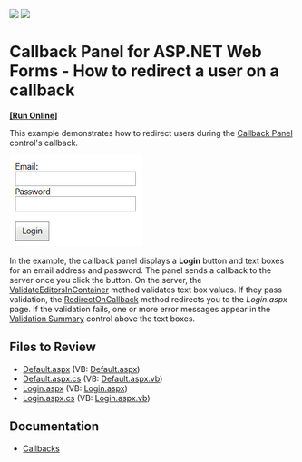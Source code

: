 <!-- default badges list -->
[![](https://img.shields.io/badge/Open_in_DevExpress_Support_Center-FF7200?style=flat-square&logo=DevExpress&logoColor=white)](https://supportcenter.devexpress.com/ticket/details/T228312)
[![](https://img.shields.io/badge/📖_How_to_use_DevExpress_Examples-e9f6fc?style=flat-square)](https://docs.devexpress.com/GeneralInformation/403183)
<!-- default badges end -->
# Callback Panel for ASP.NET Web Forms - How to redirect a user on a callback
<!-- run online -->
**[[Run Online]](https://codecentral.devexpress.com/t228312/)**
<!-- run online end -->
This example demonstrates how to redirect users during the [Callback Panel](https://docs.devexpress.com/AspNet/8277/components/multi-use-site-controls/callback-panel?p=netframework) control's callback.

![Redirect Users on a Callback](redirect-on-callback.png)

In the example, the callback panel displays a **Login** button and text boxes for an email address and password. The panel sends a callback to the server once you click the button. On the server, the [ValidateEditorsInContainer](https://docs.devexpress.com/AspNet/DevExpress.Web.ASPxEdit.ValidateEditorsInContainer(System.Web.UI.Control)?p=netframework) method validates text box values. If they pass validation, the [RedirectOnCallback](https://docs.devexpress.com/AspNet/DevExpress.Web.ASPxWebControl.RedirectOnCallback(System.String)?p=netframework) method redirects you to the *Login.aspx* page. If the validation fails, one or more error messages appear in the [Validation Summary](https://docs.devexpress.com/AspNet/11626/components/data-editors/validationsummary?p=netframework) control above the text boxes.

## Files to Review

* [Default.aspx](./CS/Default.aspx) (VB: [Default.aspx](./VB/Default.aspx))
* [Default.aspx.cs](./CS/Default.aspx.cs) (VB: [Default.aspx.vb](./VB/Default.aspx.vb))
* [Login.aspx](./CS/Login.aspx) (VB: [Login.aspx](./VB/Login.aspx))
* [Login.aspx.cs](./CS/Login.aspx.cs) (VB: [Login.aspx.vb](./VB/Login.aspx.vb))

## Documentation

* [Callbacks](https://docs.devexpress.com/AspNet/402559/common-concepts/callbacks?p=netframework)
